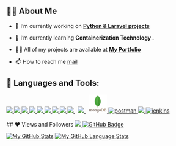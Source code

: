
## 🙋‍♂️ About Me

- 🔭 I’m currently working on  **[Python & Laravel projects](https:///)**

- 🌱 I’m currently learning **Containerization Technology .**

- 👨‍💻 All of my projects are available at **[My Portfolio](https://davechemwetich.com)**

- 📫 How to reach me <a href="https://www.us" target="_blank">mail</a>

## 🚀 Languages and Tools:

<p align="left"> 
    <a href="https://www.java.com" target="_blank"> <img src="https://img.icons8.com/color/48/000000/java-coffee-cup-logo.png"/> </a>
      <a href="https://firebase.google.com/" target="_blank"> <img src="https://img.icons8.com/color/48/000000/firebase.png"/> </a>
    <a href="https://docs.flutter.dev/" target="_blank"> <img src="https://img.icons8.com/color/48/000000/flutter.png"/> </a>
    <a href="https://reactjs.org/" target="_blank"> <img src="https://img.icons8.com/color/48/000000/react-native.png"/> </a>
    <a href="https://www.docker.com/" target="_blank"> <img src="https://img.icons8.com/color/48/000000/docker.png"/> </a>
     <a href="https://laravel.com/" target="_blank"> <img src="https://img.icons8.com/fluency/48/000000/laravel.png"/> </a> 
    <a href="https://spring.io/projects/spring-boot " target="_blank"> <img src="https://img.icons8.com/color/48/000000/spring-logo.png"/> </a>
    <a href="https://www.python.org" target="_blank"> <img src="https://img.icons8.com/color/48/000000/python.png"/> </a> 
    <a style="padding-right:8px;" href="https://nodejs.org" target="_blank"> <img src="https://img.icons8.com/color/48/000000/nodejs.png"/> </a> 
    <a style="padding-right:8px;" href="https://www.mysql.com/" target="_blank"> <img src="https://img.icons8.com/fluent/50/000000/mysql-logo.png"/> </a>
    <a href="https://www.mongodb.com/" target="_blank"> <img src="https://raw.githubusercontent.com/devicons/devicon/master/icons/mongodb/mongodb-original-wordmark.svg" alt="mongodb" width="48" height="48"/> </a>  
    <a href="https://postman.com" target="_blank"> <img src="https://www.vectorlogo.zone/logos/getpostman/getpostman-icon.svg" alt="postman" width="45" height="45"/> </a>   
    <a href="https://git-scm.com/" target="_blank"> <img src="https://img.icons8.com/color/48/000000/git.png"/> </a> 
    <a href="https://www.jenkins.io" target="_blank"> <img src="https://www.vectorlogo.zone/logos/jenkins/jenkins-icon.svg" alt="jenkins" width="48" height="48"/> </a>



<br/>
<br/>
## ❤ Views and Followers
<a href="https://github.com/Meghna-DAS/github-profile-views-counter">
    <img src="https://komarev.com/ghpvc/?username=david-chemwetich">
</a>
<a href="https://github.com/david-chemwetich?tab=followers"><img src="https://img.shields.io/github/followers/david-chemwetich?label=Followers&style=social" alt="GitHub Badge"></a>
    
    
[![My GitHub Stats](https://github-readme-stats.vercel.app/api/?username=davechemwetich&showicons=true&count_private=true&theme=dark)]()
[![My GitHub Language Stats](https://github-readme-stats.vercel.app/api/top-langs/?username=davechemwetich&langs_count=5&theme=dark)]()
